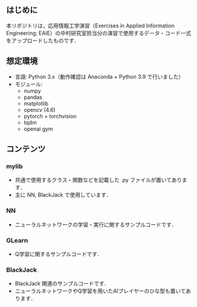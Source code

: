 ## はじめに
本リポジトリは，応用情報工学演習（Exercises in Applied Information Engineering; EAIE）の中村研究室担当分の演習で使用するデータ・コード一式をアップロードしたものです．

## 想定環境
- 言語: Python 3.x（動作確認は Anaconda + Python 3.9 で行いました）
- モジュール:
  - numpy
  - pandas
  - matplotlib
  - opencv (4.6)
  - pytorch + torchvision
  - tqdm
  - openai gym

## コンテンツ
### mylib
- 共通で使用するクラス・関数などを記載した .py ファイルが置いてあります．
- 主に NN, BlackJack で使用しています．

### NN
- ニューラルネットワークの学習・実行に関するサンプルコードです．

### GLearn
- Q学習に関するサンプルコードです． 

### BlackJack
- BlackJack 関連のサンプルコードです．
- ニューラルネットワークやQ学習を用いたAIプレイヤーのひな型も置いてあります．

